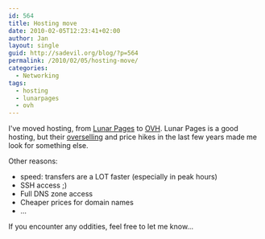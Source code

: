 ```yaml
---
id: 564
title: Hosting move
date: 2010-02-05T12:23:41+02:00
author: Jan
layout: single
guid: http://sadevil.org/blog/?p=564
permalink: /2010/02/05/hosting-move/
categories:
  - Networking
tags:
  - hosting
  - lunarpages
  - ovh
---
```

I've moved hosting, from <a href="http://www.lunarpages.com/" target="_blank">Lunar Pages</a> to <a href="http://www.ovh.co.uk" target="_blank">OVH</a>. Lunar Pages is a good hosting, but their <a href="http://en.wikipedia.org/wiki/Overselling#Web_Hosting" target="_blank">overselling</a> and price hikes in the last few years made me look for something else. 

Other reasons: 

  * speed: transfers are a LOT faster (especially in peak hours)
  * SSH access ;)
  * Full DNS zone access
  * Cheaper prices for domain names
  * ...

If you encounter any oddities, feel free to let me know...
